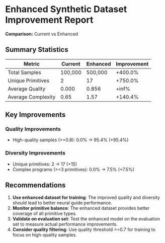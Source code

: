# Enhanced Synthetic Dataset Improvement Report

**Comparison:** Current vs Enhanced

## Summary Statistics

| Metric | Current | Enhanced | Improvement |
|--------|---------|----------|-------------|
| Total Samples | 100,000 | 500,000 | +400.0% |
| Unique Primitives | 2 | 17 | +750.0% |
| Average Quality | 0.000 | 0.856 | +inf% |
| Average Complexity | 0.65 | 1.57 | +140.4% |

## Key Improvements

### Quality Improvements
- High-quality samples (>=0.8): 0.0% → 95.4% (+95.4%)

### Diversity Improvements
- Unique primitives: 2 → 17 (+15)
- Complex programs (>=3 primitives): 0.0% → 7.5% (+7.5%)

## Recommendations

1. **Use enhanced dataset for training**: The improved quality and diversity should lead to better neural guide performance.
2. **Monitor primitive balance**: The enhanced dataset provides better coverage of all primitive types.
3. **Validate on evaluation set**: Test the enhanced model on the evaluation set to measure actual performance improvements.
4. **Consider quality filtering**: Use quality threshold >=0.7 for training to focus on high-quality samples.

